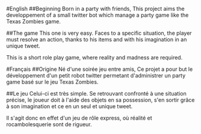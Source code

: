 #English
##Beginning
Born in a party with friends,
This project aims the developpement of a small twitter bot
which manage a party game like the Texas Zombies game.

##The game
This one is very easy.
Faces to a specific situation, the player must resolve an action,
thanks to his items and with his imagination in an unique tweet.

This is a short role play game, where reality and madness are
required.

#Français
##Origine
Né d'une soirée jeu entre amis,
Ce projet a pour but le développement d'un petit robot twitter
permetant d'administrer un party game basé sur le jeu Texas Zombies.

##Le jeu
Celui-ci est très simple.
Se retrouvant confronté à une situation précise, le joueur doit à l'aide
des objets en sa possession, s'en sortir grâce à son imagination et ce
en un seul et unique tweet.

Il s'agit donc en effet d'un jeu de rôle express, où réalité et
rocambolesquerie sont de rigueur.
